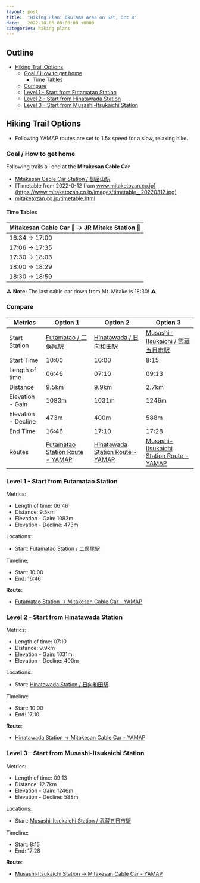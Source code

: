 ```yaml
---
layout: post
title:  "Hiking Plan: OkuTama Area on Sat, Oct 8"
date:   2022-10-06 00:00:00 +0000
categories: hiking plans
---
```


## Outline<!-- omit in toc -->
* [Hiking Trail Options](#hiking-trail-options)
  * [Goal / How to get home](#goal--how-to-get-home)
    * [Time Tables](#time-tables)
  * [Compare](#compare)
  * [Level 1 - Start from Futamatao Station](#level-1---start-from-futamatao-station)
  * [Level 2 - Start from Hinatawada Station](#level-2---start-from-hinatawada-station)
  * [Level 3 - Start from Musashi-Itsukaichi Station](#level-3---start-from-musashi-itsukaichi-station)

## Hiking Trail Options
* Following YAMAP routes are set to 1.5x speed for a slow, relaxing hike.

### Goal / How to get home
Following trails all end at the **Mitakesan Cable Car**
* [Mitakesan Cable Car Station / 御岳山駅](https://goo.gl/maps/W7baocnkbqSZ1iDZ7)
* [Timetable from 2022-0-12 from www.mitaketozan.co.jp](https://www.mitaketozan.co.jp/images/timetable__20220312.jpg)
* [mitaketozan.co.jp/timetable.html](https://www.mitaketozan.co.jp/timetable.html)

#### Time Tables

| Mitakesan Cable Car 🚠 -> JR Mitake Station 🚉 |
| ----------------------------------------- |
| 16:34 -> 17:00                            |
| 17:06 -> 17:35                            |
| 17:30 -> 18:03                            |
| 18:00 -> 18:29                            |
| 18:30 -> 18:59                            |

⚠️ **Note:** The last cable car down from Mt. Mitake is 18:30! ⚠️

### Compare

| Metrics             | Option 1 | Option 2 | Option 3 |
| ------------------- | -------- | -------- | -------- |
| Start Station       | [Futamatao / 二俣尾駅](https://goo.gl/maps/bEV1P1JQ2aWhTiJe6) | [Hinatawada / 日向和田駅](https://goo.gl/maps/ULv12ZWtcutLFZLc7) | [Musashi-Itsukaichi / 武蔵五日市駅](https://goo.gl/maps/rj8EVfSEyWHcPTUf8) |
| Start Time          | 10:00    | 10:00    | 8:15     |
| Length of time      | 06:46    | 07:10    | 09:13    |
| Distance            | 9.5km    | 9.9km    | 2.7km    |
| Elevation - Gain    | 1083m    | 1031m    | 1246m    |
| Elevation - Decline | 473m     | 400m     | 588m     |
| End Time            | 16:46    | 17:10    | 17:28    |
| Routes | [Futamatao Station Route - YAMAP](https://yamap.com/plans/code/Gxo1OgOYZAKAJtrWdf3pWUBGcCEUNngcQrTo1vj7mgu2p6AuvgMMNK-VYtHuaJSNpP0) | [Hinatawada Station Route - YAMAP](https://yamap.com/plans/code/_vN95tIWmR4EQR7fQrTh9VJhaD-0hRIwcog7D-yzJ9olQkSmt-XkDhn9OmBzWUOXDDg) | [Musashi-Itsukaichi Station Route - YAMAP](https://yamap.com/plans/code/UD9ZuB-g1Dndn7vwR1tWJPXtpb29KIV-U96RoaOgQXkw_KvwwfpORwOmjZV5vyu9-eE)

### Level 1 - Start from Futamatao Station
Metrics:
* Length of time: 06:46
* Distance: 9.5km
* Elevation - Gain: 1083m
* Elevation - Decline: 473m

Locations:
* Start: [Futamatao Station / 二俣尾駅](https://goo.gl/maps/bEV1P1JQ2aWhTiJe6)

Timeline:
* Start: 10:00
* End: 16:46

**Route**:
* [Futamatao Station -> Mitakesan Cable Car - YAMAP](https://yamap.com/plans/code/Gxo1OgOYZAKAJtrWdf3pWUBGcCEUNngcQrTo1vj7mgu2p6AuvgMMNK-VYtHuaJSNpP0)

### Level 2 - Start from Hinatawada Station
Metrics:
* Length of time: 07:10
* Distance: 9.9km
* Elevation - Gain: 1031m
* Elevation - Decline: 400m

Locations:
* Start: [Hinatawada Station / 日向和田駅](https://goo.gl/maps/ULv12ZWtcutLFZLc7)

Timeline:
* Start: 10:00
* End: 17:10

**Route**:
* [Hinatawada Station -> Mitakesan Cable Car - YAMAP](https://yamap.com/plans/code/_vN95tIWmR4EQR7fQrTh9VJhaD-0hRIwcog7D-yzJ9olQkSmt-XkDhn9OmBzWUOXDDg)

### Level 3 - Start from Musashi-Itsukaichi Station
Metrics:
* Length of time: 09:13
* Distance: 12.7km
* Elevation - Gain: 1246m
* Elevation - Decline: 588m

Locations:
* Start: [Musashi-Itsukaichi Station / 武蔵五日市駅](https://goo.gl/maps/rj8EVfSEyWHcPTUf8)

Timeline:
* Start: 8:15
* End: 17:28

**Route**:
* [Musashi-Itsukaichi Station -> Mitakesan Cable Car - YAMAP](https://yamap.com/plans/code/UD9ZuB-g1Dndn7vwR1tWJPXtpb29KIV-U96RoaOgQXkw_KvwwfpORwOmjZV5vyu9-eE)
